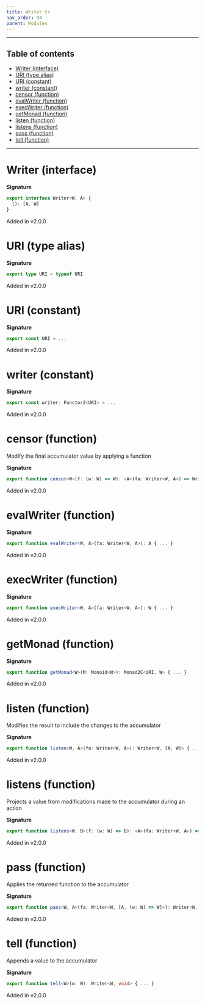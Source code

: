 ```yaml
---
title: Writer.ts
nav_order: 94
parent: Modules
---
```


---

<h2 class="text-delta">Table of contents</h2>

- [Writer (interface)](#writer-interface)
- [URI (type alias)](#uri-type-alias)
- [URI (constant)](#uri-constant)
- [writer (constant)](#writer-constant)
- [censor (function)](#censor-function)
- [evalWriter (function)](#evalwriter-function)
- [execWriter (function)](#execwriter-function)
- [getMonad (function)](#getmonad-function)
- [listen (function)](#listen-function)
- [listens (function)](#listens-function)
- [pass (function)](#pass-function)
- [tell (function)](#tell-function)

---

# Writer (interface)

**Signature**

```ts
export interface Writer<W, A> {
  (): [A, W]
}
```

Added in v2.0.0

# URI (type alias)

**Signature**

```ts
export type URI = typeof URI
```

Added in v2.0.0

# URI (constant)

**Signature**

```ts
export const URI = ...
```

Added in v2.0.0

# writer (constant)

**Signature**

```ts
export const writer: Functor2<URI> = ...
```

Added in v2.0.0

# censor (function)

Modify the final accumulator value by applying a function

**Signature**

```ts
export function censor<W>(f: (w: W) => W): <A>(fa: Writer<W, A>) => Writer<W, A> { ... }
```

Added in v2.0.0

# evalWriter (function)

**Signature**

```ts
export function evalWriter<W, A>(fa: Writer<W, A>): A { ... }
```

Added in v2.0.0

# execWriter (function)

**Signature**

```ts
export function execWriter<W, A>(fa: Writer<W, A>): W { ... }
```

Added in v2.0.0

# getMonad (function)

**Signature**

```ts
export function getMonad<W>(M: Monoid<W>): Monad2C<URI, W> { ... }
```

Added in v2.0.0

# listen (function)

Modifies the result to include the changes to the accumulator

**Signature**

```ts
export function listen<W, A>(fa: Writer<W, A>): Writer<W, [A, W]> { ... }
```

Added in v2.0.0

# listens (function)

Projects a value from modifications made to the accumulator during an action

**Signature**

```ts
export function listens<W, B>(f: (w: W) => B): <A>(fa: Writer<W, A>) => Writer<W, [A, B]> { ... }
```

Added in v2.0.0

# pass (function)

Applies the returned function to the accumulator

**Signature**

```ts
export function pass<W, A>(fa: Writer<W, [A, (w: W) => W]>): Writer<W, A> { ... }
```

Added in v2.0.0

# tell (function)

Appends a value to the accumulator

**Signature**

```ts
export function tell<W>(w: W): Writer<W, void> { ... }
```

Added in v2.0.0
